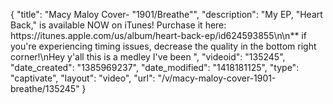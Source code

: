 {
    "title": "Macy Maloy Cover- \"1901\/Breathe\"",
    "description": "My EP, \"Heart Back,\" is available NOW on iTunes! Purchase it here: https:\/\/itunes.apple.com\/us\/album\/heart-back-ep\/id624593855\n\n** if you're experiencing timing issues, decrease the quality in the bottom right corner!\nHey y'all this is a medley I've been ",
    "videoid": "135245",
    "date_created": "1385969237",
    "date_modified": "1418181125",
    "type": "captivate",
    "layout": "video",
    "url": "\/v\/macy-maloy-cover-1901-breathe\/135245"
}